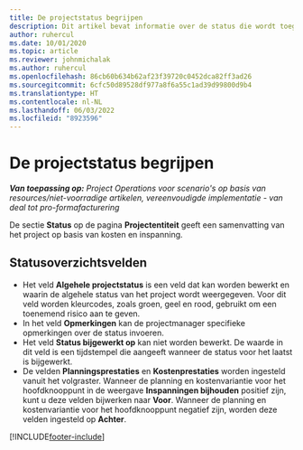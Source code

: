 ```yaml
---
title: De projectstatus begrijpen
description: Dit artikel bevat informatie over de status die wordt toegewezen aan projecten in Dynamics 365 Project Operations.
author: ruhercul
ms.date: 10/01/2020
ms.topic: article
ms.reviewer: johnmichalak
ms.author: ruhercul
ms.openlocfilehash: 86cb60b634b62af23f39720c0452dca82ff3ad26
ms.sourcegitcommit: 6cfc50d89528df977a8f6a55c1ad39d99800d9b4
ms.translationtype: HT
ms.contentlocale: nl-NL
ms.lasthandoff: 06/03/2022
ms.locfileid: "8923596"
---
```

# <a name="understand-project-status"></a>De projectstatus begrijpen

_**Van toepassing op:** Project Operations voor scenario's op basis van resources/niet-voorradige artikelen, vereenvoudigde implementatie - van deal tot pro-formafacturering_


De sectie **Status** op de pagina **Projectentiteit** geeft een samenvatting van het project op basis van kosten en inspanning.


## <a name="status-summary-fields"></a>Statusoverzichtsvelden

- Het veld **Algehele projectstatus** is een veld dat kan worden bewerkt en waarin de algehele status van het project wordt weergegeven. Voor dit veld worden kleurcodes, zoals groen, geel en rood, gebruikt om een toenemend risico aan te geven. 
- In het veld **Opmerkingen** kan de projectmanager specifieke opmerkingen over de status invoeren. 
- Het veld **Status bijgewerkt op** kan niet worden bewerkt. De waarde in dit veld is een tijdstempel die aangeeft wanneer de status voor het laatst is bijgewerkt.
- De velden **Planningsprestaties** en **Kostenprestaties** worden ingesteld vanuit het volgraster. Wanneer de planning en kostenvariantie voor het hoofdknooppunt in de weergave **Inspanningen bijhouden** positief zijn, kunt u deze velden bijwerken naar **Voor**. Wanneer de planning en kostenvariantie voor het hoofdknooppunt negatief zijn, worden deze velden ingesteld op **Achter**.


[!INCLUDE[footer-include](../includes/footer-banner.md)]